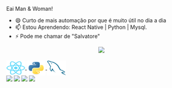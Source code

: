 Eai Man & Woman! 

- 😄 Curto de mais automação por que é muito útil no dia a dia
- 📫 Estou Aprendendo: React Native | Python | Mysql.
- ⚡ Pode me chamar de "Salvatore"

<div align="center">
  <a href="https://github.com/LuSalvatore">
  <img height="180em" src="https://github-readme-stats.vercel.app/api?username=lusalvatore&show_icons=true&theme=tokyonight&include_all_commits=true&count_private=true"/>
</div>
  
<div style="display: inline_block"><br>
  <img align="center" alt="Rafa-React" height="40" width="50" src="https://raw.githubusercontent.com/devicons/devicon/master/icons/react/react-original.svg">
  <img align="center" alt="Rafa-Python" height="40" width="50" src="https://raw.githubusercontent.com/devicons/devicon/master/icons/python/python-original.svg">
  <img align="center" alt="Rafa-Csharp" height="40" width="50" src="https://raw.githubusercontent.com/devicons/devicon/master/icons/mysql/mysql-original.svg">
</div>
  
<div>
<a href="lucas.s.salvador2019@gmail.com" target="_blank"><img src="https://img.shields.io/badge/Gmail-fff?style=for-the-badge&logo=gmail&logoColor=white target="_blank"></a>
<a href="https://api.whatsapp.com/send?phone=5561982872475&text=Eai%20Lucas%20t%C3%B4%20querendo%20conversar%20contigo." target="_blank"><img src="https://img.shields.io/badge/WhatsApp-3DDC84?style=for-the-badge&logo=whatsapp&logoColor=white target="_blank"></a>
<a href="https://linkedin.com/in/lucas-salvatore-badass/" target="_blank"><img src="https://img.shields.io/badge/Linkedin-0077B5?style=for-the-badge&logo=linkedin&logoColor=white target="_blank"></a>
<a href="https://www.instagram.com/eu.lucassalvatore/" target="_blank"><img src="https://img.shields.io/badge/Instagram-fff?style=for-the-badge&logo=instagram&logoColor=white target="_blank"></a>
</div>
